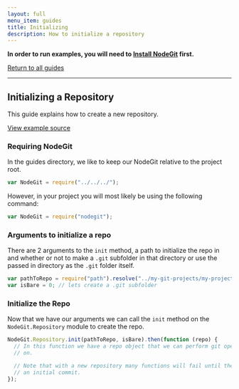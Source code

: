 ```yaml
---
layout: full
menu_item: guides
title: Initializing
description: How to initialize a repository
---
```


**In order to run examples, you will need to [Install NodeGit](../../install)
first.**

[Return to all guides](../../)

* * *

Initializing a Repository
-------------------------

This guide explains how to create a new repository.

[View example source](index.js)

### Requiring NodeGit

In the guides directory, we like to keep our NodeGit relative to the project
root.

``` javascript
var NodeGit = require("../../../");
```

However, in your project you will most likely be using the following command:

``` javascript
var NodeGit = require("nodegit");
```

### Arguments to initialize a repo

There are 2 arguments to the `init` method, a path to initialize the repo in
and whether or not to make a `.git` subfolder in that directory or use the
passed in directory as the `.git` folder itself.


``` javascript
var pathToRepo = require("path").resolve("../my-git-projects/my-project");
var isBare = 0; // lets create a .git subfolder
```


### Initialize the Repo

Now that we have our arguments we can call the `init` method on the
`NodeGit.Repository` module to create the repo.

``` javascript
NodeGit.Repository.init(pathToRepo, isBare).then(function (repo) {
  // In this function we have a repo object that we can perform git operations
  // on.

  // Note that with a new repository many functions will fail until there is
  // an initial commit.
});
```
